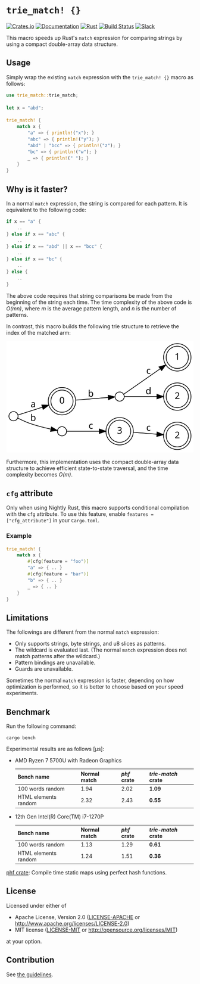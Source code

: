# `trie_match! {}`

[![Crates.io](https://img.shields.io/crates/v/trie-match)](https://crates.io/crates/trie-match)
[![Documentation](https://docs.rs/trie-match/badge.svg)](https://docs.rs/trie-match)
[![Rust](https://img.shields.io/badge/rust-1.65%2B-blue.svg?maxAge=3600)](https://github.com/daac-tools/trie-match)
[![Build Status](https://github.com/daac-tools/trie-match/actions/workflows/rust.yml/badge.svg)](https://github.com/daac-tools/trie-match/actions)
[![Slack](https://img.shields.io/badge/join-chat-brightgreen?logo=slack)](https://join.slack.com/t/daac-tools/shared_invite/zt-1pwwqbcz4-KxL95Nam9VinpPlzUpEGyA)

This macro speeds up Rust's `match` expression for comparing strings by using a
compact double-array data structure.

## Usage

Simply wrap the existing `match` expression with the `trie_match! {}` macro as
follows:

```rust
use trie_match::trie_match;

let x = "abd";

trie_match! {
    match x {
        "a" => { println!("x"); }
        "abc" => { println!("y"); }
        "abd" | "bcc" => { println!("z"); }
        "bc" => { println!("w"); }
        _ => { println!(" "); }
    }
}
```

## Why is it faster?

In a normal `match` expression, the string is compared for each pattern. It is
equivalent to the following code:

```rust
if x == "a" {
    ..
} else if x == "abc" {
    ..
} else if x == "abd" || x == "bcc" {
    ..
} else if x == "bc" {
    ..
} else {
    ..
}
```

The above code requires that string comparisons be made from the beginning of
the string each time. The time complexity of the above code is *O(mn)*, where
*m* is the average pattern length, and *n* is the number of patterns.

In contrast, this macro builds the following trie structure to retrieve the
index of the matched arm:

![Trie](figures/graph.svg)

Furthermore, this implementation uses the compact double-array data structure
to achieve efficient state-to-state traversal, and the time complexity becomes
*O(m)*.

## `cfg` attribute

Only when using Nightly Rust, this macro supports conditional compilation with
the `cfg` attribute. To use this feature, enable `features = ["cfg_attribute"]`
in your `Cargo.toml`.

### Example

```rust
trie_match! {
    match x {
        #[cfg(feature = "foo")]
        "a" => { .. }
        #[cfg(feature = "bar")]
        "b" => { .. }
        _ => { .. }
    }
}
```

## Limitations

The followings are different from the normal `match` expression:

* Only supports strings, byte strings, and u8 slices as patterns.
* The wildcard is evaluated last. (The normal `match` expression does not
  match patterns after the wildcard.)
* Pattern bindings are unavailable.
* Guards are unavailable.

Sometimes the normal `match` expression is faster, depending on how
optimization is performed, so it is better to choose based on your speed
experiments.

## Benchmark

Run the following command:

```
cargo bench
```

Experimental results are as follows [μs]:

* AMD Ryzen 7 5700U with Radeon Graphics

  | Bench name           | Normal match | *phf* crate | *trie-match* crate |
  |----------------------|--------------|-------------|--------------------|
  | 100 words random     |         1.94 |        2.02 |           **1.09** |
  | HTML elements random |         2.32 |        2.43 |           **0.55** |

* 12th Gen Intel(R) Core(TM) i7-1270P

  | Bench name           | Normal match | *phf* crate | *trie-match* crate |
  |----------------------|--------------|-------------|--------------------|
  | 100 words random     |         1.13 |        1.29 |           **0.61** |
  | HTML elements random |         1.24 |        1.51 |           **0.36** |

[phf crate](https://github.com/rust-phf/rust-phf): Compile time static maps
using perfect hash functions.

## License

Licensed under either of

 * Apache License, Version 2.0
   ([LICENSE-APACHE](LICENSE-APACHE) or http://www.apache.org/licenses/LICENSE-2.0)
 * MIT license
   ([LICENSE-MIT](LICENSE-MIT) or http://opensource.org/licenses/MIT)

at your option.

## Contribution

See [the guidelines](./CONTRIBUTING.md).
